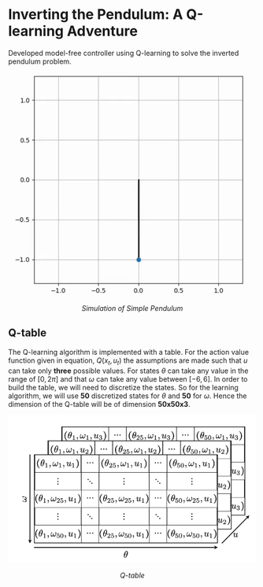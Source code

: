 # Inverting the Pendulum: A Q-learning Adventure
Developed model-free controller using Q-learning to solve the inverted pendulum problem.

<p align = 'center'><img src ='assets/inverted_pendulum.gif'></p>   
<p align = 'center'><em>Simulation of Simple Pendulum</em></p> 

## Q-table

The Q-learning algorithm is implemented with a table. For the action value function given in equation, $Q(x_t, u_t)$ the assumptions are made such that $u$ can take only **three** possible values. For states $\theta$ can take any value in the range of ${[0,2\pi]}$ and that $\omega$ can take any value between ${[-6,6]}$. In order to build the table, we will need to discretize the states. So for the learning algorithm, we will use $\mathbf{50}$ discretized states for $\theta$ and $\mathbf{50}$ for $\omega.$ Hence the dimension of the Q-table will be of dimension $\mathbf{50x50x3}$.

<p align = 'center'><img src ='assets/Q-table.png' width="550" height="300" ></p>   
<p align = 'center'><em>Q-table</em></p> 
